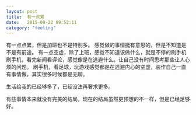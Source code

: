 ```yaml
---
layout: post
title:  有一点累
date:   2015-09-22 09:52:11
category: "feeling"
---
```


有一点点累，但是加班也不是特别多。
感觉做的事情挺有意思的，但是不知道是不是有前途。
有一点空虚，除了上班，感觉不知道该做什么，就是不停的刷手机刷手机，看完新闻看评论，感觉像是在逃避什么。让自己没有时间思考那些让人心烦的问题。
刷手机，看足球，玩游戏感觉都是在逃避内心的空虚，装作自己一直有事情做，其实很多时候都是无聊。

生活给我的已经够多了，已经没法再奢求更多。

有些事情本来就没有完美的结局，现在的结局虽然更预想的不一样，但是已经足够好。